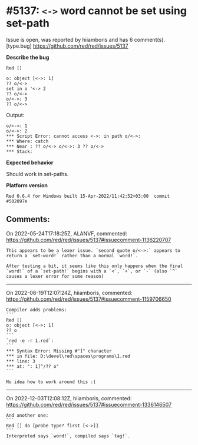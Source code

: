 
#5137: `<->` word cannot be set using set-path
================================================================================
Issue is open, was reported by hiiamboris and has 6 comment(s).
[type.bug]
<https://github.com/red/red/issues/5137>

**Describe the bug**
```
Red []

o: object [<->: 1]
?? o/<->
set in o '<-> 2
?? o/<->
o/<->: 3
?? o/<->
```
Output:
```
o/<->: 1
o/<->: 2
*** Script Error: cannot access <->: in path o/<->:
*** Where: catch
*** Near : ?? o/<-> o/<->: 3 ?? o/<->
*** Stack:
```

**Expected behavior**

Should work in set-paths.

**Platform version**
```
Red 0.6.4 for Windows built 15-Apr-2022/11:42:52+03:00  commit #502097e
```



Comments:
--------------------------------------------------------------------------------

On 2022-05-24T17:18:25Z, ALANVF, commented:
<https://github.com/red/red/issues/5137#issuecomment-1136220707>

    This appears to be a lexer issue. `second quote o/<->:` appears to return a `set-word!` rather than a normal `word!`.
    
    After testing a bit, it seems like this only happens when the final `word!` of a `set-path!` begins with a `<`, `+`, or `-` (also `^` causes a lexer error for some reason)

--------------------------------------------------------------------------------

On 2022-06-19T12:07:24Z, hiiamboris, commented:
<https://github.com/red/red/issues/5137#issuecomment-1159706650>

    Compiler adds problems:
    ```
    Red []
    o: object [<->: 1]
    ?? o
    ```
    `red -e -r 1.red`:
    ```
    *** Syntax Error: Missing #"]" character
    *** in file: D:\devel\red\spaces\programs\1.red
    *** line: 3
    *** at: ": 1]^/?? o"
    ```
    
    No idea how to work around this :(

--------------------------------------------------------------------------------

On 2022-12-03T12:08:12Z, hiiamboris, commented:
<https://github.com/red/red/issues/5137#issuecomment-1336146507>

    And another one:
    ```
    Red [] do [probe type? first [<->]]
    ```
    Interpreted says `word!`, compiled says `tag!`.

